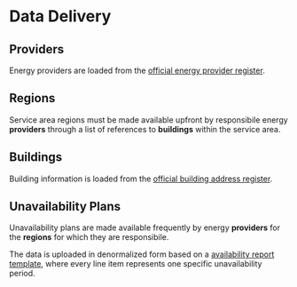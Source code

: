 # Data Delivery

## Providers

Energy providers are loaded from the [official energy provider register](https://www.strom.ch/de/service/verzeichnis-verteilnetzbetreiber).

## Regions

Service area regions must be made available upfront by responsibile energy **providers** through a list of references to **buildings** within the service area.

## Buildings

Building information is loaded from the [official building address register](https://www.cadastre.ch/de/services/service/registry/building.html).

## Unavailability Plans

Unavailability plans are made available frequently by energy **providers** for the **regions** for which they are responsibile.

The data is uploaded in denormalized form based on a [availability report template](enapp-availabilityreport-template.xlsx), where every line item represents one specific unavailability period.